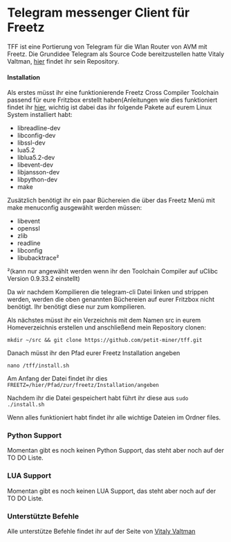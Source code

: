 <h1><a id="telegram-messenger-client-für-freetz" class="anchor" href="#telegram-messenger-client-f%C3%BCr-freetz" aria-hidden="true"><span class="octicon octicon-link"></span></a>Telegram messenger Client für Freetz</h1>

<p>TFF ist eine Portierung von Telegram für die Wlan Router von AVM mit Freetz.
Die Grundidee Telegram als Source Code bereitzustellen hatte Vitaly Valtman, 
<a href="https://github.com/vysheng/tg">hier</a> findet ihr sein Repository.</p>

<h4>
<a id="installation" class="anchor" href="#installation" aria-hidden="true"><span class="octicon octicon-link"></span></a>Installation</h4>

<p>Als erstes müsst ihr eine funktionierende Freetz Cross Compiler Toolchain passend für eure Fritzbox erstellt haben(Anleitungen wie dies funktioniert findet ihr <a href="http://freetz.org/wiki/help/howtos/common/newbie">hier</a>, wichtig ist dabei das ihr folgende Pakete auf eurem Linux System installiert habt:</p>

<ul>
<li>libreadline-dev </li>
<li>libconfig-dev </li>
<li>libssl-dev </li>
<li>lua5.2 </li>
<li>liblua5.2-dev </li>
<li>libevent-dev </li>
<li>libjansson-dev </li>
<li>libpython-dev </li>
<li>make</li>
</ul>

<p>Zusätzlich benötigt ihr ein paar Büchereien die über das Freetz Menü
mit make menuconfig ausgewählt werden müssen:</p>

<ul>
<li>libevent </li>
<li>openssl</li>
<li>zlib</li>
<li>readline</li>
<li>libconfig</li>
<li>libubacktrace² </li>
</ul>

<p>²(kann nur angewählt werden wenn ihr den Toolchain Compiler auf uClibc Version 0.9.33.2 einstellt) </p>

<p>Da wir nachdem Kompilieren die telegram-cli Datei linken und strippen werden, werden die oben genannten Büchereien auf eurer Fritzbox nicht benötigt.
Ihr benötigt diese nur zum kompilieren.</p>

<p>Als nächstes müsst ihr ein Verzeichnis mit dem Namen src in eurem Homeverzeichnis erstellen und anschließend mein Repository clonen: </p>

<p><code>mkdir ~/src &amp;&amp; git clone https://github.com/petit-miner/tff.git</code></p>

<p>Danach müsst ihr den Pfad eurer Freetz Installation angeben</p>

<p><code>nano /tff/install.sh</code></p>

<p>Am Anfang der Datei findet ihr dies
<code>FREETZ=/hier/Pfad/zur/freetz/Installation/angeben</code></p>

<p>Nachdem ihr die Datei gespeichert habt führt ihr diese aus
<code>sudo ./install.sh</code></p>

<p>Wenn alles funktioniert habt findet ihr alle wichtige Dateien im Ordner files.</p>

<h3>
<a id="python-support" class="anchor" href="#python-support" aria-hidden="true"><span class="octicon octicon-link"></span></a>Python Support</h3>

<p>Momentan gibt es noch keinen Python Support, das steht aber noch auf der TO DO Liste.</p>

<h3>
<a id="lua-support" class="anchor" href="#lua-support" aria-hidden="true"><span class="octicon octicon-link"></span></a>LUA Support</h3>

<p>Momentan gibt es noch keinen LUA Support, das steht aber noch auf der TO DO Liste.</p>

<h3>
<a id="unterstützte-befehle" class="anchor" href="#unterst%C3%BCtzte-befehle" aria-hidden="true"><span class="octicon octicon-link"></span></a>Unterstützte Befehle</h3>

<p>Alle unterstütze Befehle findet ihr auf der Seite von <a href="https://github.com/vysheng/tg">Vitaly Valtman</a></p>
     
    

  </body>
</html>
